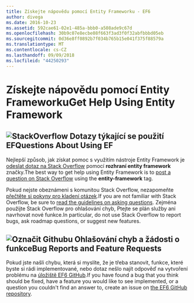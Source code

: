 ```yaml
---
title: Získejte nápovědu pomocí Entity Frameworku - EF6
author: divega
ms.date: 2016-10-23
ms.assetid: 592cae61-02e1-485a-bbb0-a508ade9c67d
ms.openlocfilehash: 30b9c07e8ecbe08f663f3ad3f0f32abfbbbd05eb
ms.sourcegitcommit: 0d36e8ff0892b7f034b765b15e041f375f88579a
ms.translationtype: MT
ms.contentlocale: cs-CZ
ms.lasthandoff: 09/09/2018
ms.locfileid: "44250293"
---
```

# <a name="get-help-using-entity-framework"></a><span data-ttu-id="49c4f-102">Získejte nápovědu pomocí Entity Frameworku</span><span class="sxs-lookup"><span data-stu-id="49c4f-102">Get Help Using Entity Framework</span></span>
## <a name="stackoverflowef6mediastackoverflowpng-questions-about-using-ef"></a>![StackOverflow](~/ef6/media/stackoverflow.png) <span data-ttu-id="49c4f-104">Dotazy týkající se použití EF</span><span class="sxs-lookup"><span data-stu-id="49c4f-104">Questions About Using EF</span></span>  

<span data-ttu-id="49c4f-105">Nejlepší způsob, jak získat pomoc s využitím nástroje Entity Framework je [odeslat dotaz na Stack Overflow](http://stackoverflow.com/questions/ask) pomocí **rozhraní entity framework** značky.</span><span class="sxs-lookup"><span data-stu-id="49c4f-105">The best way to get help using Entity Framework is to [post a question on Stack Overflow](http://stackoverflow.com/questions/ask) using the **entity-framework** tag.</span></span>  

<span data-ttu-id="49c4f-106">Pokud nejste obeznámeni s komunitou Stack Overflow, nezapomeňte [přečtěte si pokyny pro kladení otázek](http://stackoverflow.com/help/asking).</span><span class="sxs-lookup"><span data-stu-id="49c4f-106">If you are not familiar with Stack Overflow, be sure to [read the guidelines on asking questions](http://stackoverflow.com/help/asking).</span></span> <span data-ttu-id="49c4f-107">Zejména použijte Stack Overflow pro ohlašování chyb, Ptejte se plán služby ani navrhovat nové funkce.</span><span class="sxs-lookup"><span data-stu-id="49c4f-107">In particular, do not use Stack Overflow to report bugs, ask roadmap questions, or suggest new features.</span></span>  

## <a name="github-markef6mediagithub-mark-32pxpng-bug-reports-and-feature-requests"></a>![Označit Githubu](~/ef6/media/github-mark-32px.png) <span data-ttu-id="49c4f-109">Ohlašování chyb a žádosti o funkce</span><span class="sxs-lookup"><span data-stu-id="49c4f-109">Bug Reports and Feature Requests</span></span>  

<span data-ttu-id="49c4f-110">Pokud jste našli chybu, která si myslíte, že je třeba stanovit, funkce, které byste si rádi implementované, nebo dotaz nešlo najít odpověď na vytvoření problému na [úložiště EF6 GitHub](https://github.com/aspnet/EntityFramework6/issues).</span><span class="sxs-lookup"><span data-stu-id="49c4f-110">If you have found a bug that you think should be fixed, have a feature you would like to see implemented, or a question you couldn't find an answer to, create an issue on [the EF6 GitHub repository](https://github.com/aspnet/EntityFramework6/issues).</span></span>

